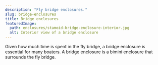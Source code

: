 ```yaml
---
description: "Fly bridge enclosures."
slug: bridge-enclosures
title: Bridge enclosures
featuredImage:
  path: enclosures/stamoid-bridge-enclosure-interior.jpg
  alt: Interior view of a bridge enclosure
---
```


Given how much time is spent in the fly bridge, a bridge enclosure is essential
for many boaters. A bridge enclosure is a bimini enclosure that surrounds the
fly bridge.
